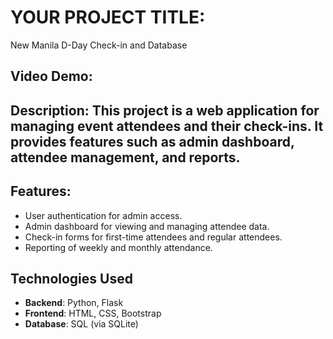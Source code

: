 # YOUR PROJECT TITLE: 
New Manila D-Day Check-in and Database

## Video Demo:  <URL HERE>

## Description: This project is a web application for managing event attendees and their check-ins. It provides features such as admin dashboard, attendee management, and reports.

## Features:
- User authentication for admin access.
- Admin dashboard for viewing and managing attendee data.
- Check-in forms for first-time attendees and regular attendees.
- Reporting of weekly and monthly attendance.

## Technologies Used
- **Backend**: Python, Flask
- **Frontend**: HTML, CSS, Bootstrap
- **Database**: SQL (via SQLite)



